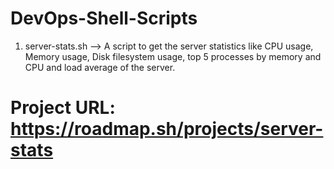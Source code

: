 # DevOps-Shell-Scripts

1. server-stats.sh --> A script to get the server statistics like CPU usage, Memory usage, Disk filesystem usage, top 5 processes by memory and CPU and load average of the server.
# Project URL: https://roadmap.sh/projects/server-stats
